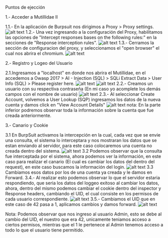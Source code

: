 Puntos de ejección

1.- Acceder a Mutillidae II

1.1.- En la aplicación de Burpsuit nos dirigimos a Proxy > Proxy settings.
![alt text](image-1.png)
1.2.- Una vez ingresando a la configuración del Proxy, habilitamos las opciones de "Intercept responses bases on the following rules:" en la secciones de "Response interception rules".
![alt text](image.png)
1.3.- Cerramos la sección de configuracion del proxy, y seleccionamos el "open browser" el cual nos abrira el chromium.
![alt text](image-2.png)

2.- Registro y Logeo del Usuario

2.1.Ingresamos a "localhost" en donde nos abrira el Mutillidae, en el accedemos a Owasp 2017 > AI - Injection (SQL) > SQLi Extract Data > User Info (SQL) > Please register here.
![alt text](image-3.png)
![alt text](image-4.png)
2.2.- Creamos un usuario con su respectiva contraseña (En mi caso yo acomplete los demás campos con el nombre de usuario)
![alt text](image-5.png)
2.3.- Al seleccionar Create Account, volvemos a User Lookup (SQP) ingresamos los datos de la nueva cuenta y damos click en "View Account Details"
![alt text](image-6.png)
nota: En la parte inferior podremos observar toda la información sobre la cuenta que fue creada anteriormente.

3.- Canario y Cookie

3.1 En BurpSuit activamos la intercepción en la cual, cada vez que se envie una consulta, el sistema lo interceptara y nos mostraran los datos que se estan enviando al servidor, para este caso colocaremos una cuenta no creada dentro del sistema.
![alt text](image-7.png)
3.2 Podemos observar que la consulta fue interceptada por el sistema, ahora podemos ver la información, en este caso para realizar el canario (El cual es cambiar los datos del dentro del request), en este caso buscamos la información del login.
![alt text](image-8.png)
3.3 Cambiamos esos datos por los de una cuenta ya creada y le damos en Forward.
3.4.- Al realizar esto podemos observar lo que el servidor estaria respondiendo, que seria los datos del loggeo exitoso al cambiar los datos, ahora, dentro del mismo podemos cambiar el cookie dentro del inspector y Response headers, cambiando el UID, el cual consiste en los permisos de cada usuario correspondiente.
![alt text](image-9.png)
3.5.- Cambiamos el UID que en este caso de 42 pasa a 1, aplicamos cambios y damos forward.
![alt text](image-10.png)

Nota: Podemos observar que nos ingreso al usuario Admin, esto se debe al cambio del UID, el nuestro que era 42, unicamente teniamos acceso a ciertos permisos, mientras que el 1 le pertenece al Admin tenemos acceso a todo lo que el usuario tiene permitido.
